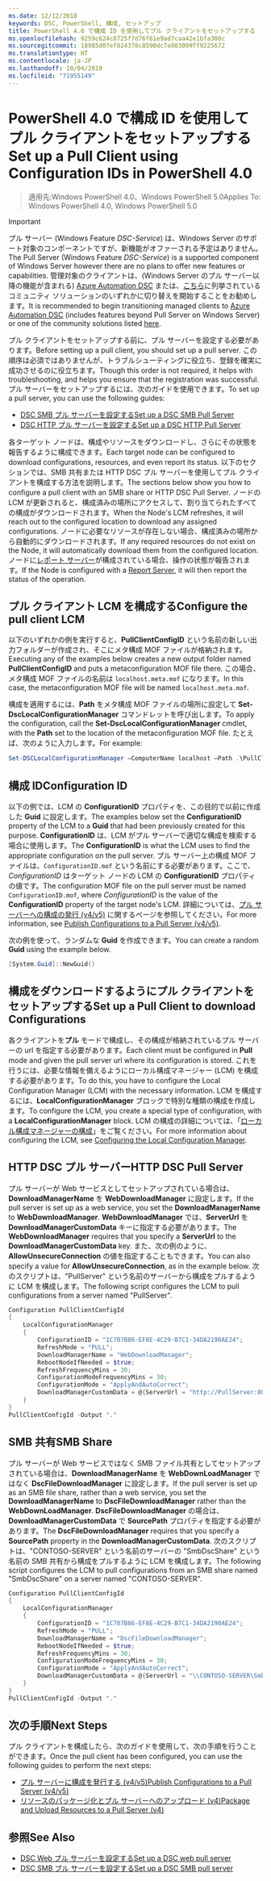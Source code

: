 ```yaml
---
ms.date: 12/12/2018
keywords: DSC, PowerShell, 構成, セットアップ
title: PowerShell 4.0 で構成 ID を使用してプル クライアントをセットアップする
ms.openlocfilehash: 9259c624c8725f7d76f61e9ad7caa42e1bfa308c
ms.sourcegitcommit: 18985d07ef024378c8590dc7a983099ff9225672
ms.translationtype: HT
ms.contentlocale: ja-JP
ms.lasthandoff: 10/04/2019
ms.locfileid: "71955149"
---
```

# <a name="set-up-a-pull-client-using-configuration-ids-in-powershell-40"></a><span data-ttu-id="2d39e-103">PowerShell 4.0 で構成 ID を使用してプル クライアントをセットアップする</span><span class="sxs-lookup"><span data-stu-id="2d39e-103">Set up a Pull Client using Configuration IDs in PowerShell 4.0</span></span>

><span data-ttu-id="2d39e-104">適用先:Windows PowerShell 4.0、Windows PowerShell 5.0</span><span class="sxs-lookup"><span data-stu-id="2d39e-104">Applies To: Windows PowerShell 4.0, Windows PowerShell 5.0</span></span>

> [!IMPORTANT]
> <span data-ttu-id="2d39e-105">プル サーバー (Windows Feature *DSC-Service*) は、Windows Server のサポート対象のコンポーネントですが、新機能がオファーされる予定はありません。</span><span class="sxs-lookup"><span data-stu-id="2d39e-105">The Pull Server (Windows Feature *DSC-Service*) is a supported component of Windows Server however there are no plans to offer new features or capabilities.</span></span> <span data-ttu-id="2d39e-106">管理対象のクライアントは、(Windows Server のプル サーバー以降の機能が含まれる) [Azure Automation DSC](/azure/automation/automation-dsc-getting-started) または、[こちら](pullserver.md#community-solutions-for-pull-service)に列挙されているコミュニティ ソリューションのいずれかに切り替えを開始することをお勧めします。</span><span class="sxs-lookup"><span data-stu-id="2d39e-106">It is recommended to begin transitioning managed clients to [Azure Automation DSC](/azure/automation/automation-dsc-getting-started) (includes features beyond Pull Server on Windows Server) or one of the community solutions listed [here](pullserver.md#community-solutions-for-pull-service).</span></span>

<span data-ttu-id="2d39e-107">プル クライアントをセットアップする前に、プル サーバーを設定する必要があります。</span><span class="sxs-lookup"><span data-stu-id="2d39e-107">Before setting up a pull client, you should set up a pull server.</span></span> <span data-ttu-id="2d39e-108">この順序は必須ではありませんが、トラブルシューティングに役立ち、登録を確実に成功させるのに役立ちます。</span><span class="sxs-lookup"><span data-stu-id="2d39e-108">Though this order is not required, it helps with troubleshooting, and helps you ensure that the registration was successful.</span></span> <span data-ttu-id="2d39e-109">プル サーバーをセットアップするには、次のガイドを使用できます。</span><span class="sxs-lookup"><span data-stu-id="2d39e-109">To set up a pull server, you can use the following guides:</span></span>

- [<span data-ttu-id="2d39e-110">DSC SMB プル サーバーを設定する</span><span class="sxs-lookup"><span data-stu-id="2d39e-110">Set up a DSC SMB Pull Server</span></span>](pullServerSmb.md)
- [<span data-ttu-id="2d39e-111">DSC HTTP プル サーバーを設定する</span><span class="sxs-lookup"><span data-stu-id="2d39e-111">Set up a DSC HTTP Pull Server</span></span>](pullServer.md)

<span data-ttu-id="2d39e-112">各ターゲット ノードは、構成やリソースをダウンロードし、さらにその状態を報告するように構成できます。</span><span class="sxs-lookup"><span data-stu-id="2d39e-112">Each target node can be configured to download configurations, resources, and even report its status.</span></span> <span data-ttu-id="2d39e-113">以下のセクションでは、SMB 共有または HTTP DSC プル サーバーを使用してプル クライアントを構成する方法を説明します。</span><span class="sxs-lookup"><span data-stu-id="2d39e-113">The sections below show you how to configure a pull client with an SMB share or HTTP DSC Pull Server.</span></span> <span data-ttu-id="2d39e-114">ノードの LCM が更新されると、構成済みの場所にアクセスして、割り当てられたすべての構成がダウンロードされます。</span><span class="sxs-lookup"><span data-stu-id="2d39e-114">When the Node's LCM refreshes, it will reach out to the configured location to download any assigned configurations.</span></span> <span data-ttu-id="2d39e-115">ノードに必要なリソースが存在しない場合、構成済みの場所から自動的にダウンロードされます。</span><span class="sxs-lookup"><span data-stu-id="2d39e-115">If any required resources do not exist on the Node, it will automatically download them from the configured location.</span></span> <span data-ttu-id="2d39e-116">ノードに[レポート サーバー](reportServer.md)が構成されている場合、操作の状態が報告されます。</span><span class="sxs-lookup"><span data-stu-id="2d39e-116">If the Node is configured with a [Report Server](reportServer.md), it will then report the status of the operation.</span></span>

## <a name="configure-the-pull-client-lcm"></a><span data-ttu-id="2d39e-117">プル クライアント LCM を構成する</span><span class="sxs-lookup"><span data-stu-id="2d39e-117">Configure the pull client LCM</span></span>

<span data-ttu-id="2d39e-118">以下のいずれかの例を実行すると、**PullClientConfigID** という名前の新しい出力フォルダーが作成され、そこにメタ構成 MOF ファイルが格納されます。</span><span class="sxs-lookup"><span data-stu-id="2d39e-118">Executing any of the examples below creates a new output folder named **PullClientConfigID** and puts a metaconfiguration MOF file there.</span></span> <span data-ttu-id="2d39e-119">この場合、メタ構成 MOF ファイルの名前は `localhost.meta.mof` になります。</span><span class="sxs-lookup"><span data-stu-id="2d39e-119">In this case, the metaconfiguration MOF file will be named `localhost.meta.mof`.</span></span>

<span data-ttu-id="2d39e-120">構成を適用するには、**Path** をメタ構成 MOF ファイルの場所に設定して **Set-DscLocalConfigurationManager** コマンドレットを呼び出します。</span><span class="sxs-lookup"><span data-stu-id="2d39e-120">To apply the configuration, call the **Set-DscLocalConfigurationManager** cmdlet, with the **Path** set to the location of the metaconfiguration MOF file.</span></span> <span data-ttu-id="2d39e-121">たとえば、次のように入力します。</span><span class="sxs-lookup"><span data-stu-id="2d39e-121">For example:</span></span>

```powershell
Set-DSCLocalConfigurationManager –ComputerName localhost –Path .\PullClientConfigId –Verbose.
```

## <a name="configuration-id"></a><span data-ttu-id="2d39e-122">構成 ID</span><span class="sxs-lookup"><span data-stu-id="2d39e-122">Configuration ID</span></span>

<span data-ttu-id="2d39e-123">以下の例では、LCM の **ConfigurationID** プロパティを、この目的で以前に作成した **Guid** に設定します。</span><span class="sxs-lookup"><span data-stu-id="2d39e-123">The examples below set the **ConfigurationID** property of the LCM to a **Guid** that had been previously created for this purpose.</span></span> <span data-ttu-id="2d39e-124">**ConfigurationID** は、LCM がプル サーバーで適切な構成を検索する場合に使用します。</span><span class="sxs-lookup"><span data-stu-id="2d39e-124">The **ConfigurationID** is what the LCM uses to find the appropriate configuration on the pull server.</span></span> <span data-ttu-id="2d39e-125">プル サーバー上の構成 MOF ファイルは、`ConfigurationID.mof` という名前にする必要があります。ここで、*ConfigurationID* はターゲット ノードの LCM の **ConfigurationID** プロパティの値です。</span><span class="sxs-lookup"><span data-stu-id="2d39e-125">The configuration MOF file on the pull server must be named `ConfigurationID.mof`, where *ConfigurationID* is the value of the **ConfigurationID** property of the target node's LCM.</span></span> <span data-ttu-id="2d39e-126">詳細については、[プル サーバーへの構成の発行 (v4/v5)](publishConfigs.md) に関するページを参照してください。</span><span class="sxs-lookup"><span data-stu-id="2d39e-126">For more information, see [Publish Configurations to a Pull Server (v4/v5)](publishConfigs.md).</span></span>

<span data-ttu-id="2d39e-127">次の例を使って、ランダムな **Guid** を作成できます。</span><span class="sxs-lookup"><span data-stu-id="2d39e-127">You can create a random **Guid** using the example below.</span></span>

```powershell
[System.Guid]::NewGuid()
```

## <a name="set-up-a-pull-client-to-download-configurations"></a><span data-ttu-id="2d39e-128">構成をダウンロードするようにプル クライアントをセットアップする</span><span class="sxs-lookup"><span data-stu-id="2d39e-128">Set up a Pull Client to download Configurations</span></span>

<span data-ttu-id="2d39e-129">各クライアントを**プル** モードで構成し、その構成が格納されているプル サーバーの url を指定する必要があります。</span><span class="sxs-lookup"><span data-stu-id="2d39e-129">Each client must be configured in **Pull** mode and given the pull server url where its configuration is stored.</span></span> <span data-ttu-id="2d39e-130">これを行うには、必要な情報を備えるようにローカル構成マネージャー (LCM) を構成する必要があります。</span><span class="sxs-lookup"><span data-stu-id="2d39e-130">To do this, you have to configure the Local Configuration Manager (LCM) with the necessary information.</span></span> <span data-ttu-id="2d39e-131">LCM を構成するには、**LocalConfigurationManager** ブロックで特別な種類の構成を作成します。</span><span class="sxs-lookup"><span data-stu-id="2d39e-131">To configure the LCM, you create a special type of configuration, with a **LocalConfigurationManager** block.</span></span> <span data-ttu-id="2d39e-132">LCM の構成の詳細については、「[ローカル構成マネージャーの構成](../managing-nodes/metaConfig4.md)」をご覧ください。</span><span class="sxs-lookup"><span data-stu-id="2d39e-132">For more information about configuring the LCM, see [Configuring the Local Configuration Manager](../managing-nodes/metaConfig4.md).</span></span>

## <a name="http-dsc-pull-server"></a><span data-ttu-id="2d39e-133">HTTP DSC プル サーバー</span><span class="sxs-lookup"><span data-stu-id="2d39e-133">HTTP DSC Pull Server</span></span>

<span data-ttu-id="2d39e-134">プル サーバーが Web サービスとしてセットアップされている場合は、**DownloadManagerName** を **WebDownloadManager** に設定します。</span><span class="sxs-lookup"><span data-stu-id="2d39e-134">If the pull server is set up as a web service, you set the **DownloadManagerName** to **WebDownloadManager**.</span></span> <span data-ttu-id="2d39e-135">**WebDownloadManager** では、**ServerUrl** を **DownloadManagerCustomData** キーに指定する必要があります。</span><span class="sxs-lookup"><span data-stu-id="2d39e-135">The **WebDownloadManager** requires that you specify a **ServerUrl** to the **DownloadManagerCustomData** key.</span></span> <span data-ttu-id="2d39e-136">また、次の例のように、**AllowUnsecureConnection** の値を指定することもできます。</span><span class="sxs-lookup"><span data-stu-id="2d39e-136">You can also specify a value for **AllowUnsecureConnection**, as in the example below.</span></span> <span data-ttu-id="2d39e-137">次のスクリプトは、"PullServer" という名前のサーバーから構成をプルするように LCM を構成します。</span><span class="sxs-lookup"><span data-stu-id="2d39e-137">The following script configures the LCM to pull configurations from a server named "PullServer".</span></span>

```powershell
Configuration PullClientConfigId
{
    LocalConfigurationManager
    {
        ConfigurationID = "1C707B86-EF8E-4C29-B7C1-34DA2190AE24";
        RefreshMode = "PULL";
        DownloadManagerName = "WebDownloadManager";
        RebootNodeIfNeeded = $true;
        RefreshFrequencyMins = 30;
        ConfigurationModeFrequencyMins = 30;
        ConfigurationMode = "ApplyAndAutoCorrect";
        DownloadManagerCustomData = @{ServerUrl = "http://PullServer:8080/PSDSCPullServer/PSDSCPullServer.svc"; AllowUnsecureConnection = "TRUE"}
    }
}
PullClientConfigId -Output "."
```

## <a name="smb-share"></a><span data-ttu-id="2d39e-138">SMB 共有</span><span class="sxs-lookup"><span data-stu-id="2d39e-138">SMB Share</span></span>

<span data-ttu-id="2d39e-139">プル サーバーが Web サービスではなく SMB ファイル共有としてセットアップされている場合は、**DownloadManagerName** を **WebDownLoadManager** ではなく **DscFileDownloadManager** に設定します。</span><span class="sxs-lookup"><span data-stu-id="2d39e-139">If the pull server is set up as an SMB file share, rather than a web service, you set the **DownloadManagerName** to **DscFileDownloadManager** rather than the **WebDownLoadManager**.</span></span> <span data-ttu-id="2d39e-140">**DscFileDownloadManager** の場合は、**DownloadManagerCustomData** で **SourcePath** プロパティを指定する必要があります。</span><span class="sxs-lookup"><span data-stu-id="2d39e-140">The **DscFileDownloadManager** requires that you specify a **SourcePath** property in the **DownloadManagerCustomData**.</span></span> <span data-ttu-id="2d39e-141">次のスクリプトは、"CONTOSO-SERVER" という名前のサーバーの "SmbDscShare" という名前の SMB 共有から構成をプルするように LCM を構成します。</span><span class="sxs-lookup"><span data-stu-id="2d39e-141">The following script configures the LCM to pull configurations from an SMB share named "SmbDscShare" on a server named "CONTOSO-SERVER".</span></span>

```powershell
Configuration PullClientConfigId
{
    LocalConfigurationManager
    {
        ConfigurationID = "1C707B86-EF8E-4C29-B7C1-34DA2190AE24";
        RefreshMode = "PULL";
        DownloadManagerName = "DscFileDownloadManager";
        RebootNodeIfNeeded = $true;
        RefreshFrequencyMins = 30;
        ConfigurationModeFrequencyMins = 30;
        ConfigurationMode = "ApplyAndAutoCorrect";
        DownloadManagerCustomData = @{ServerUrl = "\\CONTOSO-SERVER\SmbDscShare"}
    }
}
PullClientConfigId -Output "."
```

## <a name="next-steps"></a><span data-ttu-id="2d39e-142">次の手順</span><span class="sxs-lookup"><span data-stu-id="2d39e-142">Next Steps</span></span>

<span data-ttu-id="2d39e-143">プル クライアントを構成したら、次のガイドを使用して、次の手順を行うことができます。</span><span class="sxs-lookup"><span data-stu-id="2d39e-143">Once the pull client has been configured, you can use the following guides to perform the next steps:</span></span>

- [<span data-ttu-id="2d39e-144">プル サーバーに構成を発行する (v4/v5)</span><span class="sxs-lookup"><span data-stu-id="2d39e-144">Publish Configurations to a Pull Server (v4/v5)</span></span>](publishConfigs.md)
- [<span data-ttu-id="2d39e-145">リソースのパッケージ化とプル サーバーへのアップロード (v4)</span><span class="sxs-lookup"><span data-stu-id="2d39e-145">Package and Upload Resources to a Pull Server (v4)</span></span>](package-upload-resources.md)

## <a name="see-also"></a><span data-ttu-id="2d39e-146">参照</span><span class="sxs-lookup"><span data-stu-id="2d39e-146">See Also</span></span>

- [<span data-ttu-id="2d39e-147">DSC Web プル サーバーを設定する</span><span class="sxs-lookup"><span data-stu-id="2d39e-147">Set up a DSC web pull server</span></span>](pullServer.md)
- [<span data-ttu-id="2d39e-148">DSC SMB プル サーバーを設定する</span><span class="sxs-lookup"><span data-stu-id="2d39e-148">Set up a DSC SMB pull server</span></span>](pullServerSMB.md)
